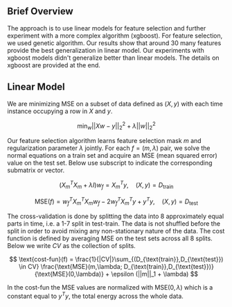 ## Brief Overview
The approach is to use linear models for feature selection and further experiment with a more complex algorithm (xgboost). For feature selection, we used genetic algorithm. Our results show that around 30 many features provide the best generalization in linear model. Our experiments with xgboost models didn't generalize better than linear models. The details on xgboost are provided at the end.

## Linear Model
We are minimizing MSE on a subset of data defined as $(X,y)$ with each time instance occupying a row in $X$ and $y$. 



$$\text{min}_{w} ||Xw - y||_2^2 + \lambda ||w||_2^2$$

Our feature selection algorithm learns feature selection mask $m$ and regularization parameter $\lambda$ jointly. For each $f = (m,\lambda)$ pair, we solve the normal equations on a train set and acquire an MSE (mean squared error) value on the test set. Below use subscript to indicate the corresponding submatrix or vector.

$$(X_m^TX_m+\lambda I)w_{f} = X_m^Ty,\quad (X,y) = D_{\text{train}}$$

$$\text{MSE}(f) = w_{f}^TX_m^TX_mw_{f} -  2w_{f}^TX_m^Ty + y^Ty,\quad (X,y) = D_{\text{test}}$$

The cross-validation is done by splitting the data into 8 approximately equal parts in time, i.e. a 1-7 split in test-train. The data is not shuffled before the split in order to avoid mixing any non-stationary nature of the data. The cost function is defined by averaging MSE on the test sets across all 8 splits. Below we write $CV$ as the collection of splits.

$$
\text{cost-fun}(f) = \frac{1}{|CV|}\sum_{(D_{\text{train}},D_{\text{test}}) \in CV} \frac{\text{MSE}(m,\lambda; D_{\text{train}},D_{\text{test}})}{\text{MSE}(0,\lambda)} + 
\epsilon (||m||_1 + \lambda)
$$

In the cost-fun the MSE values are normalized with $\text{MSE}(0,\lambda)$ which is a constant equal to $y^Ty$, the total energy across the whole data.



